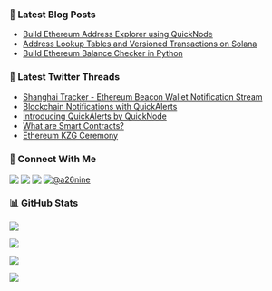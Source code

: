 ### 📗 Latest Blog Posts

<!-- BLOG-POST-LIST:START -->
- [Build Ethereum Address Explorer using QuickNode](https://abraarahmed.hashnode.dev/build-ethereum-address-explorer-using-quicknode)
- [Address Lookup Tables and Versioned Transactions on Solana](https://abraarahmed.hashnode.dev/address-lookup-tables-and-versioned-transactions-on-solana)
- [Build Ethereum Balance Checker in Python](https://abraarahmed.hashnode.dev/build-ethereum-balance-checker-in-python)
<!-- BLOG-POST-LIST:END -->

### 🧵 Latest Twitter Threads

<!--START_SECTION:typefully-->
* [Shanghai Tracker - Ethereum Beacon Wallet Notification Stream](https://typefully.com/a26nine/IgwIjbw)
* [Blockchain Notifications with QuickAlerts](https://typefully.com/a26nine/4P6mjhQ)
* [Introducing QuickAlerts by QuickNode](https://typefully.com/a26nine/d19asE2)
* [What are Smart Contracts?](https://typefully.com/a26nine/yehjrCC)
* [Ethereum KZG Ceremony](https://typefully.com/a26nine/HCPyttY)
<!--END_SECTION:typefully-->

### 🔗 Connect With Me

<p align="left">
<a href="mailto:hey@a26nine.dev" target="blank"><img align="center" src="https://img.shields.io/badge/Email-FFFFFF?style=for-the-badge&logo=About.me&logoColor=black"/></a> <a href="https://linkedin.com/in/a26nine" target="blank"><img align="center" src="https://img.shields.io/badge/LinkedIn-0077B5?style=for-the-badge&logo=linkedin&logoColor=white"/></a> <a href="https://twitter.com/a26nine" target="blank"><img align="center" src="https://img.shields.io/badge/Twitter-1DA1F2?style=for-the-badge&logo=twitter&logoColor=white"/></a> <a href="https://t.me/a26nine" target="blank"><img align="center" src="https://img.shields.io/badge/Telegram-26A5E4?style=for-the-badge&logo=telegram&logoColor=white" alt="@a26nine"/></a>
</p>

### 📊 GitHub Stats

![](https://github-readme-stats.vercel.app/api?username=a26nine&hide_title=true&include_all_commits=true&count_private=true&show_icons=true)

![](https://streak-stats.demolab.com/?user=a26nine)

![](https://github-readme-stats.vercel.app/api/top-langs/?username=a26nine&layout=compact)

![](https://komarev.com/ghpvc/?username=a26nine&color=blue)
